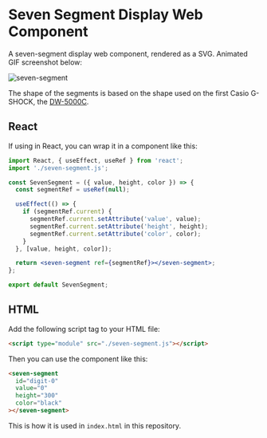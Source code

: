 # Seven Segment Display Web Component

A seven-segment display web component, rendered as a SVG. Animated GIF screenshot below:

![seven-segment](https://github.com/user-attachments/assets/59658688-e9ea-4720-bfd7-2fc7b5044719)

The shape of the segments is based on the shape used on the first Casio G-SHOCK, the [DW-5000C](https://gshock.casio.com/intl/products/collection/origin/5000_5600/).

## React

If using in React, you can wrap it in a component like this:

```jsx
import React, { useEffect, useRef } from 'react';
import './seven-segment.js';

const SevenSegment = ({ value, height, color }) => {
  const segmentRef = useRef(null);

  useEffect(() => {
    if (segmentRef.current) {
      segmentRef.current.setAttribute('value', value);
      segmentRef.current.setAttribute('height', height);
      segmentRef.current.setAttribute('color', color);
    }
  }, [value, height, color]);

  return <seven-segment ref={segmentRef}></seven-segment>;
};

export default SevenSegment;
```

## HTML

Add the following script tag to your HTML file:

```html
<script type="module" src="./seven-segment.js"></script>
```

Then you can use the component like this:

```html
<seven-segment
  id="digit-0"
  value="0"
  height="300"
  color="black"
></seven-segment>
```

This is how it is used in `index.html` in this repository.
